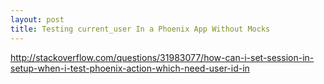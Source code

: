 ```yaml
---
layout: post
title: Testing current_user In a Phoenix App Without Mocks
---
```


http://stackoverflow.com/questions/31983077/how-can-i-set-session-in-setup-when-i-test-phoenix-action-which-need-user-id-in
